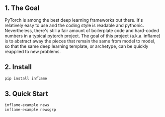 ## 1. The Goal
PyTorch is among the best deep learning frameworks out there. It's relatively easy to use and the coding style is readable and pythonic. Nevertheless, there's still a fair amount of boilerplate code and hard-coded numbers in a typical pytorch project. The goal of this project (a.k.a. inflame) is to abstract away the pieces that remain the same from model to model, so that the same deep learning template, or archetype, can be quickly reapplied to new problems. 

## 2. Install
```sh
pip install inflame
```

## 3. Quick Start
```sh
inflame-example news
inflame-example newsgrp
```
